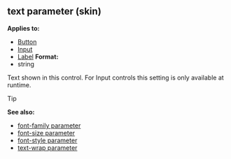 ## text parameter (skin)

<!-- -->
**Applies to:**
+   [Button](/ref/%7Bskin%7D/control/button.md) 
+   [Input](/ref/%7Bskin%7D/control/input.md) 
+   [Label](/ref/%7Bskin%7D/control/label.md) <!-- -->
**Format:**
+   string


Text shown in this control. For Input controls this setting is
only available at runtime.

> [!TIP] 
> **See also:**
> +   [font-family parameter](/ref/%7Bskin%7D/param/font-family.md) 
> +   [font-size parameter](/ref/%7Bskin%7D/param/font-size.md) 
> +   [font-style parameter](/ref/%7Bskin%7D/param/font-style.md) 
> +   [text-wrap parameter](/ref/%7Bskin%7D/param/text-wrap.md) 